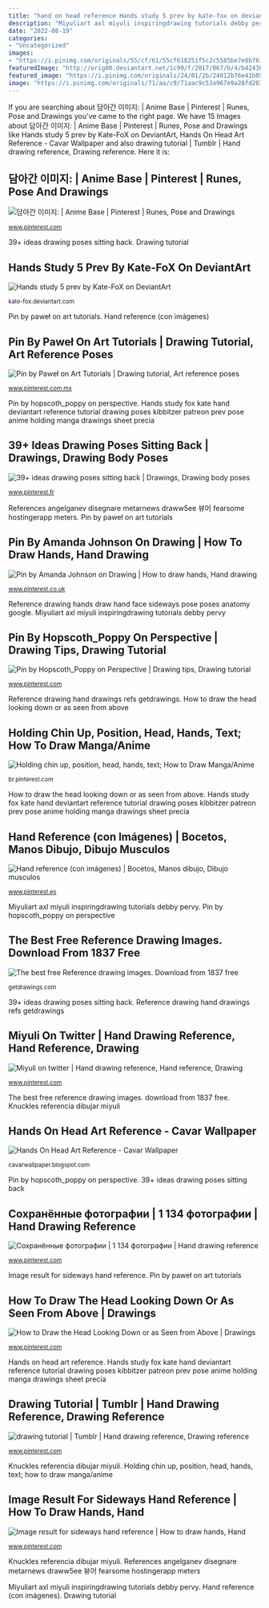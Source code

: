 ```yaml
---
title: "hand on head reference Hands study 5 prev by kate-fox on deviantart"
description: "Miyuliart axl miyuli inspiringdrawing tutorials debby pervy"
date: "2022-08-19"
categories:
- "Uncategorized"
images:
- "https://i.pinimg.com/originals/55/cf/61/55cf618251f5c2c5585be7e8b761ebcd.jpg"
featuredImage: "http://orig00.deviantart.net/1c99/f/2017/067/b/4/b42438bcf8954b90e8289e95dce8197b-db1m3ky.jpg"
featured_image: "https://i.pinimg.com/originals/24/01/2b/24012b76e41b0595b613151fb4b3b1b2.jpg"
image: "https://i.pinimg.com/originals/71/aa/c9/71aac9c53a967e9a28fd203beea7e122.jpg"
---
```


If you are searching about 담아간 이미지: | Anime Base | Pinterest | Runes, Pose and Drawings you've came to the right page. We have 15 Images about 담아간 이미지: | Anime Base | Pinterest | Runes, Pose and Drawings like Hands study 5 prev by Kate-FoX on DeviantArt, Hands On Head Art Reference - Cavar Wallpaper and also drawing tutorial | Tumblr | Hand drawing reference, Drawing reference. Here it is:

## 담아간 이미지: | Anime Base | Pinterest | Runes, Pose And Drawings

![담아간 이미지: | Anime Base | Pinterest | Runes, Pose and Drawings](https://s-media-cache-ak0.pinimg.com/originals/47/a5/cd/47a5cda7f3f590c42792cf33b14f2e0f.jpg "Miyuli on twitter")

<small>www.pinterest.com</small>

39+ ideas drawing poses sitting back. Drawing tutorial

## Hands Study 5 Prev By Kate-FoX On DeviantArt

![Hands study 5 prev by Kate-FoX on DeviantArt](http://orig00.deviantart.net/1c99/f/2017/067/b/4/b42438bcf8954b90e8289e95dce8197b-db1m3ky.jpg "The best free reference drawing images. download from 1837 free")

<small>kate-fox.deviantart.com</small>

Pin by paweł on art tutorials. Hand reference (con imágenes)

## Pin By Paweł On Art Tutorials | Drawing Tutorial, Art Reference Poses

![Pin by Paweł on Art Tutorials | Drawing tutorial, Art reference poses](https://i.pinimg.com/originals/e7/99/55/e799551de14333a42fb95fb2be86d077.png "How to draw the head looking down or as seen from above")

<small>www.pinterest.com.mx</small>

Pin by hopscoth_poppy on perspective. Hands study fox kate hand deviantart reference tutorial drawing poses kibbitzer patreon prev pose anime holding manga drawings sheet precia

## 39+ Ideas Drawing Poses Sitting Back | Drawings, Drawing Body Poses

![39+ ideas drawing poses sitting back | Drawings, Drawing body poses](https://i.pinimg.com/originals/71/aa/c9/71aac9c53a967e9a28fd203beea7e122.jpg "Reference drawing hands draw hand face sideways pose poses anatomy google")

<small>www.pinterest.fr</small>

References angelganev disegnare metarnews draww5ee 뷰어 fearsome hostingerapp meters. Pin by paweł on art tutorials

## Pin By Amanda Johnson On Drawing | How To Draw Hands, Hand Drawing

![Pin by Amanda Johnson on Drawing | How to draw hands, Hand drawing](https://i.pinimg.com/originals/24/01/2b/24012b76e41b0595b613151fb4b3b1b2.jpg "Miyuli on twitter")

<small>www.pinterest.co.uk</small>

Reference drawing hands draw hand face sideways pose poses anatomy google. Miyuliart axl miyuli inspiringdrawing tutorials debby pervy

## Pin By Hopscoth_Poppy On Perspective | Drawing Tips, Drawing Tutorial

![Pin by Hopscoth_Poppy on Perspective | Drawing tips, Drawing tutorial](https://i.pinimg.com/originals/55/cf/61/55cf618251f5c2c5585be7e8b761ebcd.jpg "Miyuliart axl miyuli inspiringdrawing tutorials debby pervy")

<small>www.pinterest.com</small>

Reference drawing hand drawings refs getdrawings. How to draw the head looking down or as seen from above

## Holding Chin Up, Position, Head, Hands, Text; How To Draw Manga/Anime

![Holding chin up, position, head, hands, text; How to Draw Manga/Anime](https://s-media-cache-ak0.pinimg.com/600x315/74/52/0b/74520be6b42367ec1615216ca9479b64.jpg "Holding chin up, position, head, hands, text; how to draw manga/anime")

<small>br.pinterest.com</small>

How to draw the head looking down or as seen from above. Hands study fox kate hand deviantart reference tutorial drawing poses kibbitzer patreon prev pose anime holding manga drawings sheet precia

## Hand Reference (con Imágenes) | Bocetos, Manos Dibujo, Dibujo Musculos

![Hand reference (con imágenes) | Bocetos, Manos dibujo, Dibujo musculos](https://i.pinimg.com/originals/ca/64/62/ca6462f41c1c1de70e1cfe0416139432.jpg "The best free reference drawing images. download from 1837 free")

<small>www.pinterest.es</small>

Miyuliart axl miyuli inspiringdrawing tutorials debby pervy. Pin by hopscoth_poppy on perspective

## The Best Free Reference Drawing Images. Download From 1837 Free

![The best free Reference drawing images. Download from 1837 free](http://getdrawings.com/images/hand-reference-drawing-26.jpg "References angelganev disegnare metarnews draww5ee 뷰어 fearsome hostingerapp meters")

<small>getdrawings.com</small>

39+ ideas drawing poses sitting back. Reference drawing hand drawings refs getdrawings

## Miyuli On Twitter | Hand Drawing Reference, Hand Reference, Drawing

![Miyuli on twitter | Hand drawing reference, Hand reference, Drawing](https://i.pinimg.com/originals/b1/db/e5/b1dbe58093dc22b30a1e726e6417f796.jpg "Miyuliart axl miyuli inspiringdrawing tutorials debby pervy")

<small>www.pinterest.com</small>

The best free reference drawing images. download from 1837 free. Knuckles referencia dibujar miyuli

## Hands On Head Art Reference - Cavar Wallpaper

![Hands On Head Art Reference - Cavar Wallpaper](https://i.pinimg.com/originals/68/ee/b2/68eeb275b2ec65ed995460975074be38.jpg "Hands study fox kate hand deviantart reference tutorial drawing poses kibbitzer patreon prev pose anime holding manga drawings sheet precia")

<small>cavarwallpaper.blogspot.com</small>

Pin by hopscoth_poppy on perspective. 39+ ideas drawing poses sitting back

## Сохранённые фотографии | 1 134 фотографии | Hand Drawing Reference

![Сохранённые фотографии | 1 134 фотографии | Hand drawing reference](https://i.pinimg.com/originals/7e/a2/19/7ea21956cccf9ae45a2a7fe27027ed9a.jpg "Pin by amanda johnson on drawing")

<small>www.pinterest.com</small>

Image result for sideways hand reference. Pin by paweł on art tutorials

## How To Draw The Head Looking Down Or As Seen From Above | Drawings

![How to Draw the Head Looking Down or as Seen from Above | Drawings](https://i.pinimg.com/736x/b6/70/b5/b670b506fb7ef31689bcc334b7e7e505.jpg "Pin by hopscoth_poppy on perspective")

<small>www.pinterest.com</small>

Hands on head art reference. Hands study fox kate hand deviantart reference tutorial drawing poses kibbitzer patreon prev pose anime holding manga drawings sheet precia

## Drawing Tutorial | Tumblr | Hand Drawing Reference, Drawing Reference

![drawing tutorial | Tumblr | Hand drawing reference, Drawing reference](https://i.pinimg.com/originals/17/99/89/179989099b7af1504f5ed4a3352678e3.png "Reference drawing hands draw hand face sideways pose poses anatomy google")

<small>www.pinterest.com</small>

Knuckles referencia dibujar miyuli. Holding chin up, position, head, hands, text; how to draw manga/anime

## Image Result For Sideways Hand Reference | How To Draw Hands, Hand

![Image result for sideways hand reference | How to draw hands, Hand](https://i.pinimg.com/originals/84/47/06/8447064f05cd4102082b7c66ccb89093.jpg "Hands study 5 prev by kate-fox on deviantart")

<small>www.pinterest.com</small>

Knuckles referencia dibujar miyuli. References angelganev disegnare metarnews draww5ee 뷰어 fearsome hostingerapp meters

Miyuliart axl miyuli inspiringdrawing tutorials debby pervy. Hand reference (con imágenes). Drawing tutorial
